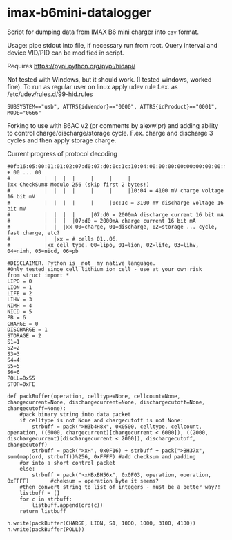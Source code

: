 # imax-b6mini-datalogger
Script for dumping data from IMAX B6 mini charger into `csv` format.

Usage: pipe stdout into file, if necessary run from root. Query interval and device VID/PID can be modified in script.

Requires https://pypi.python.org/pypi/hidapi/

Not tested with Windows, but it should work. (I tested windows, worked fine). To run as regular user on linux apply udev rule f.ex. as /etc/udev/rules.d/99-hid.rules

```SUBSYSTEM=="usb", ATTRS{idVendor}=="0000", ATTRS{idProduct}=="0001", MODE="0666"```


Forking to use with B6AC v2 (pr comments by alexwlpr) and adding ability to control charge/discharge/storage cycle. F.ex. charge and discharge 3 cycles and then apply storage charge.

Current progress of protocol decoding
```
#0f:16:05:00:01:01:02:07:d0:07:d0:0c:1c:10:04:00:00:00:00:00:00:00:00:f3:ff:ff + 00 ... 00
#           |  |  |  |     |     |     |                             |xx CheckSum8 Modulo 256 (skip first 2 bytes!)
#           |  |  |  |     |     |     |10:04 = 4100 mV charge voltage 16 bit mV
#           |  |  |  |     |     |0c:1c = 3100 mV discharge voltage 16 bit mV
#           |  |  |  |     |07:d0 = 2000mA discharge current 16 bit mA
#           |  |  |  |07:d0 = 2000mA charge current 16 bit mA
#           |  |  |xx 00=charge, 01=discharge, 02=storage ... cycle, fast charge, etc?
#           |  |xx = # cells 01..06.    
#           |xx cell type. 00=lipo, 01=lion, 02=life, 03=lihv, 04=nimh, 05=nicd, 06=pb
```

```
#DISCLAIMER. Python is _not_ my native language. 
#Only tested singe cell lithium ion cell - use at your own risk
from struct import *
LIPO = 0
LION = 1
LIFE = 2
LIHV = 3
NIMH = 4
NICD = 5
PB = 6
CHARGE = 0
DISCHARGE = 1
STORAGE = 2
S1=1
S2=2
S3=3
S4=4
S5=5
S6=6
POLL=0x55
STOP=0xFE

def packBuffer(operation, celltype=None, cellcount=None, chargecurrent=None, dischargecurrent=None, dischargecutoff=None, chargecutoff=None):
	#pack binary string into data packet
	if celltype is not None and chargecutoff is not None:
		strbuff = pack(">H3b4H8x", 0x0500, celltype, cellcount, operation, ((6000, chargecurrent)[chargecurrent < 6000]), ((2000, dischargecurrent)[dischargecurrent < 2000]), dischargecutoff, chargecutoff)
		strbuff = pack(">xH", 0x0F16) + strbuff + pack(">BH37x", sum(map(ord, strbuff))%256, 0xFFFF) #add checksum and padding
	#or into a short control packet
	else:
		strbuff = pack(">xHBxBH56x", 0x0F03, operation, operation, 0xFFFF)		 #cheksum = operation byte it seems?
	#then convert string to list of integers - must be a better way?!
	listbuff = []
	for c in strbuff:
		listbuff.append(ord(c))
	return listbuff
  
h.write(packBuffer(CHARGE, LION, S1, 1000, 1000, 3100, 4100))
h.write(packBuffer(POLL))

```
